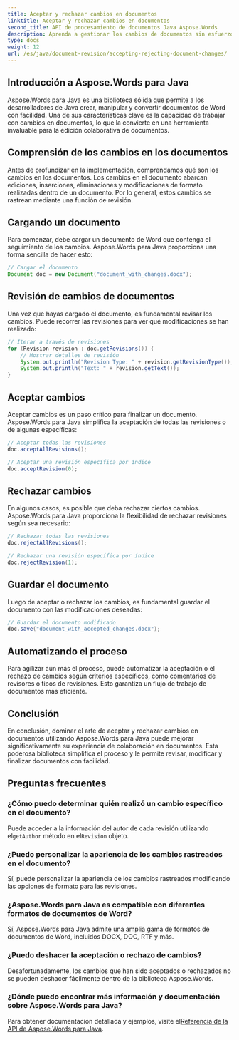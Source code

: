 ```yaml
---
title: Aceptar y rechazar cambios en documentos
linktitle: Aceptar y rechazar cambios en documentos
second_title: API de procesamiento de documentos Java Aspose.Words
description: Aprenda a gestionar los cambios de documentos sin esfuerzo con Aspose.Words para Java. Acepte y rechace revisiones sin problemas.
type: docs
weight: 12
url: /es/java/document-revision/accepting-rejecting-document-changes/
---
```


## Introducción a Aspose.Words para Java

Aspose.Words para Java es una biblioteca sólida que permite a los desarrolladores de Java crear, manipular y convertir documentos de Word con facilidad. Una de sus características clave es la capacidad de trabajar con cambios en documentos, lo que la convierte en una herramienta invaluable para la edición colaborativa de documentos.

## Comprensión de los cambios en los documentos

Antes de profundizar en la implementación, comprendamos qué son los cambios en los documentos. Los cambios en el documento abarcan ediciones, inserciones, eliminaciones y modificaciones de formato realizadas dentro de un documento. Por lo general, estos cambios se rastrean mediante una función de revisión.

## Cargando un documento

Para comenzar, debe cargar un documento de Word que contenga el seguimiento de los cambios. Aspose.Words para Java proporciona una forma sencilla de hacer esto:

```java
// Cargar el documento
Document doc = new Document("document_with_changes.docx");
```

## Revisión de cambios de documentos

Una vez que hayas cargado el documento, es fundamental revisar los cambios. Puede recorrer las revisiones para ver qué modificaciones se han realizado:

```java
// Iterar a través de revisiones
for (Revision revision : doc.getRevisions()) {
    // Mostrar detalles de revisión
    System.out.println("Revision Type: " + revision.getRevisionType());
    System.out.println("Text: " + revision.getText());
}
```

## Aceptar cambios

Aceptar cambios es un paso crítico para finalizar un documento. Aspose.Words para Java simplifica la aceptación de todas las revisiones o de algunas específicas:

```java
// Aceptar todas las revisiones
doc.acceptAllRevisions();

// Aceptar una revisión específica por índice
doc.acceptRevision(0);
```

## Rechazar cambios

En algunos casos, es posible que deba rechazar ciertos cambios. Aspose.Words para Java proporciona la flexibilidad de rechazar revisiones según sea necesario:

```java
// Rechazar todas las revisiones
doc.rejectAllRevisions();

// Rechazar una revisión específica por índice
doc.rejectRevision(1);
```

## Guardar el documento

Luego de aceptar o rechazar los cambios, es fundamental guardar el documento con las modificaciones deseadas:

```java
// Guardar el documento modificado
doc.save("document_with_accepted_changes.docx");
```

## Automatizando el proceso

Para agilizar aún más el proceso, puede automatizar la aceptación o el rechazo de cambios según criterios específicos, como comentarios de revisores o tipos de revisiones. Esto garantiza un flujo de trabajo de documentos más eficiente.

## Conclusión

En conclusión, dominar el arte de aceptar y rechazar cambios en documentos utilizando Aspose.Words para Java puede mejorar significativamente su experiencia de colaboración en documentos. Esta poderosa biblioteca simplifica el proceso y le permite revisar, modificar y finalizar documentos con facilidad.

## Preguntas frecuentes

### ¿Cómo puedo determinar quién realizó un cambio específico en el documento?

 Puede acceder a la información del autor de cada revisión utilizando el`getAuthor` método en el`Revision` objeto.

### ¿Puedo personalizar la apariencia de los cambios rastreados en el documento?

Sí, puede personalizar la apariencia de los cambios rastreados modificando las opciones de formato para las revisiones.

### ¿Aspose.Words para Java es compatible con diferentes formatos de documentos de Word?

Sí, Aspose.Words para Java admite una amplia gama de formatos de documentos de Word, incluidos DOCX, DOC, RTF y más.

### ¿Puedo deshacer la aceptación o rechazo de cambios?

Desafortunadamente, los cambios que han sido aceptados o rechazados no se pueden deshacer fácilmente dentro de la biblioteca Aspose.Words.

### ¿Dónde puedo encontrar más información y documentación sobre Aspose.Words para Java?

 Para obtener documentación detallada y ejemplos, visite el[Referencia de la API de Aspose.Words para Java](https://reference.aspose.com/words/java/).